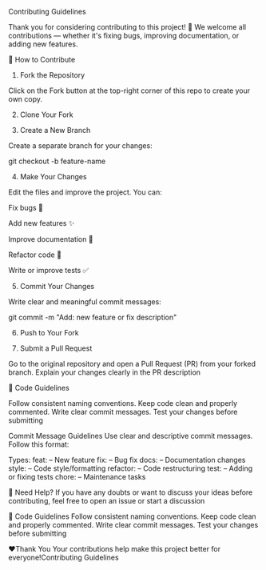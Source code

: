 Contributing Guidelines

Thank you for considering contributing to this project! 🎉
We welcome all contributions — whether it's fixing bugs, improving documentation, or adding new features.

🧩 How to Contribute

1. Fork the Repository

Click on the Fork button at the top-right corner of this repo to create your own copy.

2. Clone Your Fork

3. Create a New Branch

Create a separate branch for your changes:

git checkout -b feature-name

4. Make Your Changes

Edit the files and improve the project. You can:

Fix bugs 🐛

Add new features ✨

Improve documentation 📝

Refactor code 🧠

Write or improve tests ✅


5. Commit Your Changes

Write clear and meaningful commit messages:

git commit -m "Add: new feature or fix description"

6. Push to Your Fork

7. Submit a Pull Request

Go to the original repository and open a Pull Request (PR) from your forked branch.
Explain your changes clearly in the PR description

🧾 Code Guidelines

Follow consistent naming conventions.
Keep code clean and properly commented.
Write clear commit messages.
Test your changes before submitting

Commit Message Guidelines
Use clear and descriptive commit messages. Follow this format:

Types:
feat: – New feature
fix: – Bug fix
docs: – Documentation changes
style: – Code style/formatting
refactor: – Code restructuring
test: – Adding or fixing tests
chore: – Maintenance tasks

💬 Need Help?
If you have any doubts or want to discuss your ideas before contributing, feel free to open an issue or start a discussion

 🧾 Code Guidelines
Follow consistent naming conventions.
Keep code clean and properly commented.
Write clear commit messages.
Test your changes before submitting

❤️Thank You
Your contributions help make this project better for everyone!Contributing Guidelines

